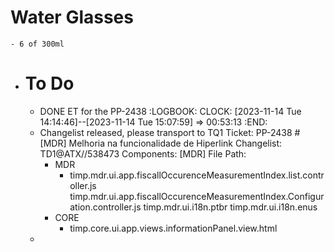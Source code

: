 # Water Glasses
	- 6 of 300ml
- # To Do
	- DONE ET for the PP-2438
	  :LOGBOOK:
	  CLOCK: [2023-11-14 Tue 14:14:46]--[2023-11-14 Tue 15:07:59] =>  00:53:13
	  :END:
	- Changelist released, please transport to TQ1
	  Ticket: PP-2438 # [MDR] Melhoria na funcionalidade de Hiperlink
	  Changelist: TD1@ATX//538473
	  Components: [MDR]
	  File Path:
		- MDR
			- timp.mdr.ui.app.fiscallOccurenceMeasurementIndex.list.controller.js
			  timp.mdr.ui.app.fiscallOccurenceMeasurementIndex.Configuration.controller.js
			  timp.mdr.ui.i18n.ptbr
			  timp.mdr.ui.i18n.enus
		- CORE
			- timp.core.ui.app.views.informationPanel.view.html
	-